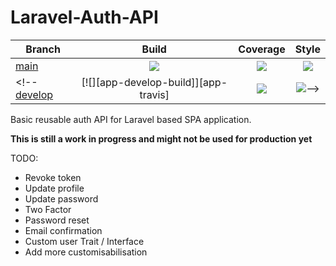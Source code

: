 # Laravel-Auth-API

<!-- [![][app-version]][app-releases] -->

| Branch | Build | Coverage | Style |
| ------ |:-----:|:--------:|:-----:|
[main][app]  | [![][app-build-main]][app-build] | [![][app-main-codecov]][app-codecov] | [![][app-style-main]][app-style]
<!--[develop][app-develop] | [![][app-develop-build]][app-travis] | [![][app-develop-codecov]][app-codecov] | [![][app-style-develop]][app-style]-->

<!-- Links -->
[app]: https://github.com/lcharette/Laravel-Auth-API
[app-build]: https://github.com/lcharette/Laravel-Auth-API/actions?query=workflow%3ABuild
[app-build-main]: https://github.com/lcharette/Laravel-Auth-API/workflows/Build/badge.svg?branch=main
[app-build-deevelop]: https://github.com/lcharette/Laravel-Auth-API/workflows/Build/badge.svg?branch=develop
[app-develop]: https://github.com/lcharette/Laravel-Auth-API/tree/develop
[app-version]: https://img.shields.io/github/release/lcharette/Laravel-Auth-API.svg
[app-main-codecov]: https://codecov.io/gh/lcharette/Laravel-Auth-API/branch/main/graph/badge.svg?token=3ZHQD39KK6
[app-develop-codecov]: https://codecov.io/gh/lcharette/Laravel-Auth-API/branch/develop/graph/badge.svg?token=3ZHQD39KK6
[app-releases]: https://github.com/lcharette/Laravel-Auth-API/releases
[app-codecov]: https://codecov.io/gh/lcharette/Laravel-Auth-API
[app-style-main]: https://github.com/lcharette/Laravel-Auth-API/workflows/Style%20CI/badge.svg?branch=main
[app-style-develop]: https://github.com/lcharette/Laravel-Auth-API/workflows/Style%20CI/badge.svg?branch=develop
[app-style]: https://github.com/lcharette/Laravel-Auth-API/actions?query=workflow%3A%22Style+CI%22


Basic reusable auth API for Laravel based SPA application.

**This is still a work in progress and might not be used for production yet**

 TODO:
 - Revoke token
 - Update profile
 - Update password
 - Two Factor
 - Password reset
 - Email confirmation
 - Custom user Trait / Interface
 - Add more customisabilisation 